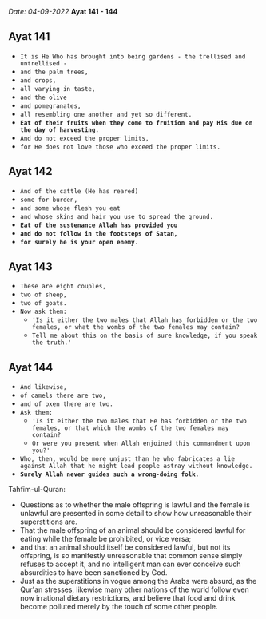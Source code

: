 *Date: 04-09-2022*
**Ayat 141 - 144**

## Ayat 141

- `It is He Who has brought into being gardens - the trellised and untrellised -`
- `and the palm trees,`
- `and crops,`
- `all varying in taste,`
- `and the olive`
- `and pomegranates,`
- `all resembling one another and yet so different.`
- **`Eat of their fruits when they come to fruition and pay His due on the day of harvesting.`**
- `And do not exceed the proper limits,`
- `for He does not love those who exceed the proper limits.`


## Ayat 142

- `And of the cattle (He has reared)`
- `some for burden,`
- `and some whose flesh you eat`
- `and whose skins and hair you use to spread the ground.`
- **`Eat of the sustenance Allah has provided you`**
- **`and do not follow in the footsteps of Satan,`**
- **`for surely he is your open enemy.`**

## Ayat 143

 - `These are eight couples,`
 - `two of sheep,`
 - `two of goats.`
 - `Now ask them:`
   - `'Is it either the two males that Allah has forbidden or the two females, or what the wombs of the two females may contain?`
   - `Tell me about this on the basis of sure knowledge, if you speak the truth.'`

## Ayat 144

- `And likewise,`
- `of camels there are two,`
- `and of oxen there are two.`
- `Ask them:`
  - `'Is it either the two males that He has forbidden or the two females, or that which the wombs of the two females may contain?`
  - `Or were you present when Allah enjoined this commandment upon you?'`
- `Who, then, would be more unjust than he who fabricates a lie against Allah that he might lead people astray without knowledge.`
- **`Surely Allah never guides such a wrong-doing folk.`**

Tahfim-ul-Quran:
  - Questions as to whether the male offspring is lawful and the female is unlawful are presented in some detail to show how unreasonable their superstitions are.
  - That the male offspring of an animal should be considered lawful for eating while the female be prohibited, or vice versa;
  - and that an animal should itself be considered lawful, but not its offspring, is so manifestly unreasonable that common sense simply refuses to accept it, and no intelligent man can ever conceive such absurdities to have been sanctioned by God. 
  - Just as the superstitions in vogue among the Arabs were absurd, as the Qur'an stresses, likewise many other nations of the world follow even now irrational dietary restrictions, and believe that food and drink become polluted merely by the touch of some other people.